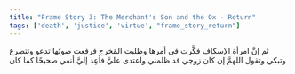 ```yaml
---
title: "Frame Story 3: The Merchant's Son and the Ox - Return"
tags: ['death', 'justice', 'virtue', "frame_story_return"]
---
```


 ثم إنَّ امرأة الإسكاف فكَّرت في أمرها وطلبت المَخرج فرفعت صوتَها تدعو وتتضرع وتبكي وتقول اللهمَّ إن كان زوجي قد ظلمني واعتدى عليَّ فأعِد إليَّ أنفي صحيحًا كما كان
